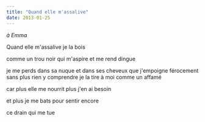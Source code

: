 ```yaml
---
title: "Quand elle m'assalive"
date: 2013-01-25
---
```


*à Emma*

Quand elle m'assalive
je la bois

comme un trou noir qui m'aspire et me rend dingue

je me perds dans sa nuque et dans ses cheveux
que j'empoigne férocement
sans plus rien y comprendre
je la tire à moi comme un affamé

car plus elle me nourrit
plus j'en ai besoin

et plus je me bats
pour sentir encore

ce drain qui me tue
